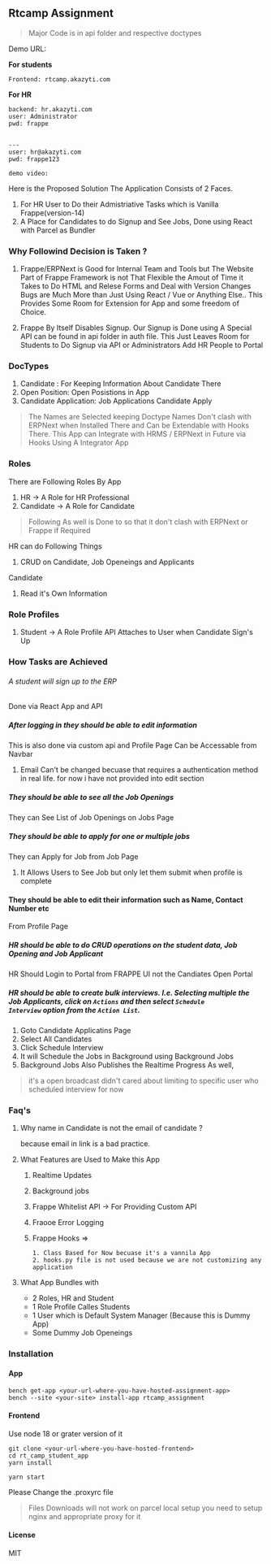 ## Rtcamp Assignment


> Major Code is in api folder and respective doctypes

Demo URL:

**For students**
```
Frontend: rtcamp.akazyti.com
```

**For HR**
```
backend: hr.akazyti.com
user: Administrator
pwd: frappe


---
user: hr@akazyti.com
pwd: frappe123
```


```
demo video: 
```


Here is the Proposed Solution The Application Consists of 2 Faces.

1. For HR User to Do their Admistriative Tasks which is Vanilla Frappe(version-14)
2. A Place for Candidates to do Signup and See Jobs, Done using React with Parcel as Bundler

### Why Followind Decision is Taken ?

1. Frappe/ERPNext is Good for Internal Team and Tools but The Website Part of Frappe Framework is not
That Flexible the Amout of Time it Takes to Do HTML and Relese Forms and Deal with Version Changes
Bugs are Much More than Just Using React / Vue or Anything Else.. This Provides Some Room for Extension for App and some freedom of Choice.

2. Frappe By Itself Disables Signup. Our Signup is Done using A Special API can be found in api folder in auth file. This Just Leaves Room for Students to Do Signup via API or Administrators Add HR People to Portal

### DocTypes

1. Candidate : For Keeping Information About Candidate There
2. Open Position: Open Posistions in App
3. Candidate Application: Job Applications Candidate Apply

> The Names are Selected keeping Doctype Names Don't clash with ERPNext when Installed There and Can be Extendable with Hooks There. This App can Integrate with HRMS / ERPNext in Future via Hooks Using A Integrator App


### Roles

There are Following Roles By App
1. HR -> A Role for HR Professional
2. Candidate  -> A Role for Candidate

> Following As well is Done to  so that it don't clash with ERPNext or Frappe if Required

HR can do Following Things
1. CRUD on Candidate, Job Openeings and Applicants

Candidate 
1. Read it's Own Information 


### Role Profiles

1. Student -> A Role Profile API Attaches to User when Candidate Sign's Up


### How Tasks are Achieved

###### A student will sign up to the ERP
Done via React App and API

##### After logging in they should be able to edit information

This is also done via custom api and Profile Page Can be Accessable from Navbar

1. Email Can't be changed becuase that requires a authentication method in real life. for now i have not provided into edit section

##### They should be able to see all the Job Openings

They can See List of Job Openings on Jobs Page

##### They should be able to apply for one or multiple jobs

They can Apply for Job from Job Page

1. It Allows Users to See Job but only let them submit when profile is complete

#### They should be able to edit their information such as Name, Contact Number etc

From Profile Page


##### HR should be able to do CRUD operations on the student data, Job Opening and Job Applicant

HR Should Login to Portal from FRAPPE UI not the Candiates Open Portal


##### HR should be able to create bulk interviews. I.e. Selecting multiple the Job Applicants, click on `Actions` and then select `Schedule Interview` option from the `Action List`.

1. Goto Candidate Applicatins Page
2. Select All Candidates
3. Click Schedule Interview
4. It will Schedule the Jobs in Background using Background Jobs
5. Background Jobs Also Publishes the Realtime Progress As well, 

> it's a open broadcast didn't cared about limiting to specific user who scheduled interview for now





### Faq's
1. Why name in Candidate is not the email of candidate ?
	 
	 because email in link is a bad practice.

2. What Features are Used to Make this App

   1. Realtime Updates
	 2. Background jobs
	 3. Frappe Whitelist API -> For Providing Custom API
	 4. Fraooe Error Logging
	 5. Frappe Hooks => 

			1. Class Based for Now becuase it's a vannila App
			2. hooks.py file is not used because we are not customizing any application

  3. What App Bundles with
		- 2 Roles, HR and Student
		- 1 Role Profile Calles Students
		- 1 User which is Default System Manager (Because this is Dummy App)
		- Some Dummy Job Openeings


### Installation

#### App

```
bench get-app <your-url-where-you-have-hosted-assignment-app>
bench --site <your-site> install-app rtcamp_assignment
```

#### Frontend

Use node 18 or grater version of it

```
git clone <your-url-where-you-have-hosted-frontend>
cd rt_camp_student_app
yarn install

yarn start
```

Please Change the .proxyrc file 

> Files Downloads will not work on parcel local setup you need to setup nginx and appropriate proxy for it

#### License

MIT
